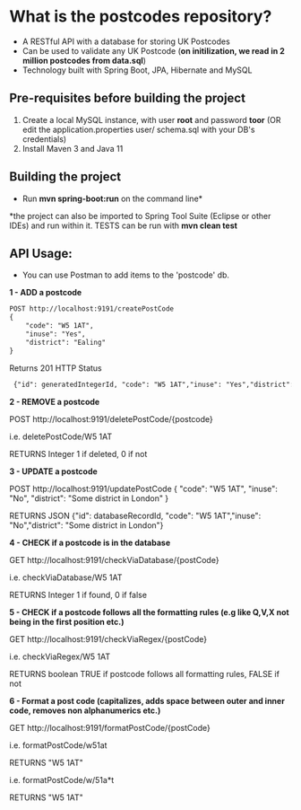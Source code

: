 # What is the postcodes repository?

- A RESTful API with a database for storing UK Postcodes
- Can be used to validate any UK Postcode (**on initilization, we read in 2 million postcodes from data.sql**)
- Technology built with Spring Boot, JPA, Hibernate and MySQL

## Pre-requisites before building the project

1. Create a local MySQL instance, with user **root** and password **toor** (OR edit the application.properties user/ schema.sql with your DB's credentials)
2. Install Maven 3 and Java 11

## Building the project

- Run **mvn spring-boot:run** on the command line*

*the project can also be imported to Spring Tool Suite (Eclipse or other IDEs) and run within it. TESTS can be run with **mvn clean test**

## **API Usage:** 

- You can use Postman to add items to the 'postcode' db.


**1 - ADD a postcode**
```html
POST http://localhost:9191/createPostCode
{
    "code": "W5 1AT",
    "inuse": "Yes",
    "district": "Ealing"
}
```
Returns 201 HTTP Status
```html
 {"id": generatedIntegerId, "code": "W5 1AT","inuse": "Yes","district": "Ealing"}
```


**2 - REMOVE a postcode**

POST http://localhost:9191/deletePostCode/{postcode}

i.e.  deletePostCode/W5 1AT

RETURNS Integer 1 if deleted, 0 if not


**3 - UPDATE a postcode**

POST http://localhost:9191/updatePostCode
{
    "code": "W5 1AT",
    "inuse": "No",
    "district": "Some district in London"
}

RETURNS JSON {"id": databaseRecordId, "code": "W5 1AT","inuse": "No","district": "Some district in London"}


**4 - CHECK if a postcode is in the database**

GET http://localhost:9191/checkViaDatabase/{postCode}

i.e. checkViaDatabase/W5 1AT

RETURNS Integer 1 if found, 0 if false


**5 - CHECK if a postcode follows all the formatting rules (e.g like Q,V,X not being in the first position etc.)** 

GET http://localhost:9191/checkViaRegex/{postCode}

i.e. checkViaRegex/W5 1AT

RETURNS boolean TRUE if postcode follows all formatting rules, FALSE if not


**6 - Format a post code (capitalizes, adds space between outer and inner code, removes non alphanumerics etc.)**

GET http://localhost:9191/formatPostCode/{postCode}

i.e. formatPostCode/w51at

RETURNS "W5 1AT"

i.e. formatPostCode/w/51a\*t

RETURNS "W5 1AT"
